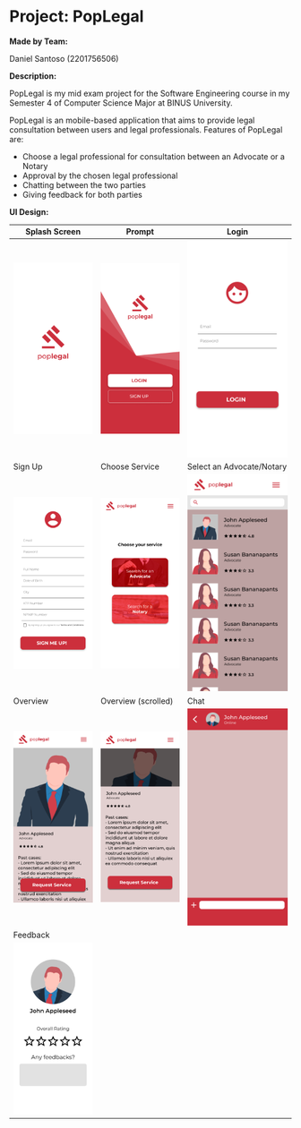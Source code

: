 # Project: PopLegal

**Made by Team:**

Daniel Santoso (2201756506)

**Description:**

PopLegal is my mid exam project for the Software Engineering course in my Semester 4 of Computer Science Major at BINUS University.

PopLegal is an mobile-based application that aims to provide legal consultation between users and legal professionals. Features of PopLegal are:
- Choose a legal professional for consultation between an Advocate or a Notary
- Approval by the chosen legal professional
- Chatting between the two parties
- Giving feedback for both parties

**UI Design:**

| Splash Screen | Prompt | Login |
| ----------- | ----------- | ----------- |
| ![](/ui_prototype/1_splash_screen.png) | ![](/ui_prototype/2_prompt.png) | ![](/ui_prototype/3_login.png) |
| Sign Up | Choose Service | Select an Advocate/Notary |
| ![](/ui_prototype/4_sign_up.png) | ![](/ui_prototype/5_choose_service.png) | ![](/ui_prototype/6_select_advocatenotary.png) |
| Overview | Overview (scrolled) | Chat |
| ![](/ui_prototype/7_overview.png) | ![](/ui_prototype/8_overview(scrolled).png) | ![](/ui_prototype/9_chat.png) |
| Feedback |
| ![](/ui_prototype/10_feedback.png) |
